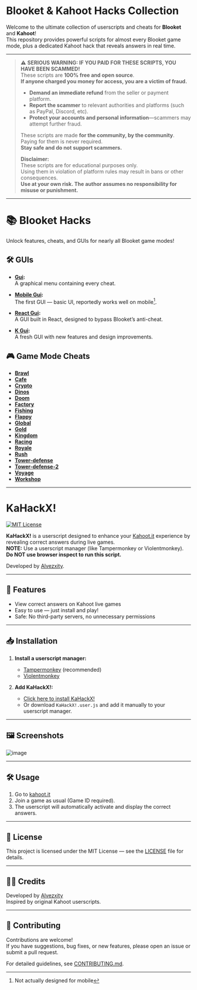 # Blooket & Kahoot Hacks Collection

Welcome to the ultimate collection of userscripts and cheats for **Blooket** and **Kahoot**!  
This repository provides powerful scripts for almost every Blooket game mode, plus a dedicated Kahoot hack that reveals answers in real time.

---

> ⚠️ **SERIOUS WARNING: IF YOU PAID FOR THESE SCRIPTS, YOU HAVE BEEN SCAMMED!**  
> These scripts are **100% free and open source**.  
> **If anyone charged you money for access, you are a victim of fraud.**  
>
> - **Demand an immediate refund** from the seller or payment platform.  
> - **Report the scammer** to relevant authorities and platforms (such as PayPal, Discord, etc).  
> - **Protect your accounts and personal information**—scammers may attempt further fraud.  
>
> These scripts are made **for the community, by the community**. Paying for them is never required.  
> **Stay safe and do not support scammers.**
>
> **Disclaimer:**  
> These scripts are for educational purposes only.  
> Using them in violation of platform rules may result in bans or other consequences.  
> **Use at your own risk. The author assumes no responsibility for misuse or punishment.**

---

# 📚 Blooket Hacks

Unlock features, cheats, and GUIs for nearly all Blooket game modes!

## 🛠️ GUIs

- **[Gui](gui.js):**  
  A graphical menu containing every cheat.

- **[Mobile Gui](mobileGui.js):**  
  The first GUI — basic UI, reportedly works well on mobile[^1].

- **[React Gui](reactGui.js):**  
  A GUI built in React, designed to bypass Blooket’s anti-cheat.

- **[K Gui](KGui.js):**  
  A fresh GUI with new features and design improvements.

## 🎮 Game Mode Cheats

- **[Brawl](brawl)**
- **[Cafe](cafe)**
- **[Crypto](crypto)**
- **[Dinos](dinos)**
- **[Doom](doom)**
- **[Factory](factory)**
- **[Fishing](fishing)**
- **[Flappy](flappy)**
- **[Global](global)**
- **[Gold](gold)**
- **[Kingdom](kingdom)**
- **[Racing](racing)**
- **[Royale](royale)**
- **[Rush](rush)**
- **[Tower-defense](tower-defense)**
- **[Tower-defense-2](tower-defense-2)**
- **[Voyage](voyage)**
- **[Workshop](workshop)**

[^1]: Not actually designed for mobile

---

# KaHackX!

[![MIT License](https://img.shields.io/badge/license-MIT-green.svg)](LICENSE)

**KaHackX!** is a userscript designed to enhance your [Kahoot.it](https://kahoot.it/) experience by revealing correct answers during live games.  
**NOTE:** Use a userscript manager (like Tampermonkey or Violentmonkey).  
**Do NOT use browser inspect to run this script.**

Developed by [Alvezxity](https://github.com/Alvezxity).

---

## 🚀 Features

- View correct answers on Kahoot live games
- Easy to use — just install and play!
- Safe: No third-party servers, no unnecessary permissions

---

## 📥 Installation

1. **Install a userscript manager:**  
   - [Tampermonkey](https://www.tampermonkey.net/) (recommended)  
   - [Violentmonkey](https://violentmonkey.github.io/)

2. **Add KaHackX!:**  
   - [Click here to install KaHackX!](https://github.com/Alvezxity/KaFraud/raw/main/KaHackX!.user.js)  
   - Or download `KaHackX!.user.js` and add it manually to your userscript manager.

---

## 🖼️ Screenshots

![image](https://github.com/user-attachments/assets/1fcf9c52-1467-4f7e-8d3a-3583cb5a5f6a)

---

## 🛠️ Usage

1. Go to [kahoot.it](https://kahoot.it/)
2. Join a game as usual (Game ID required).
3. The userscript will automatically activate and display the correct answers.

---

## 📄 License

This project is licensed under the MIT License — see the [LICENSE](LICENSE) file for details.

---

## 🙋‍♂️ Credits

Developed by [Alvezxity](https://github.com/Alvezxity)  
Inspired by original Kahoot userscripts.

---

## 🤝 Contributing

Contributions are welcome!  
If you have suggestions, bug fixes, or new features, please open an issue or submit a pull request.

For detailed guidelines, see [CONTRIBUTING.md](CONTRIBUTING.md).
